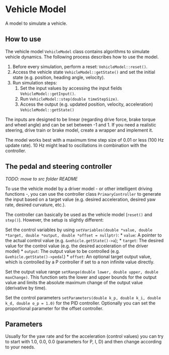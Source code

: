 # Vehicle Model

A model to simulate a vehicle. 

## How to use

The vehicle model `VehicleModel` class contains algorithms to simulate vehicle dynamics. The following process describes how to use the model.

1. Before every simulation, perform a reset: `VehicleModel::reset()`.
2. Access the vehicle state `VehicleModel::getState()` and set the initial state (e.g. position, heading angle, velocity).
3. Run simulation steps:
    1. Set the input values by accessing the input fields `VehicleModel::getInput()`.
    2. Run `VehicleModel::step(double timeStepSize)`.
    3. Access the output (e.g. updated position, velocity, acceleration) `VehicleModel::getState()`
    
The inputs are designed to be linear (regarding drive force, brake torque and wheel angle) and can be set between -1 and 1. If you need a realistic steering, drive train or brake model, create a wrapper and implement it.

The model works best with a maximum time step size of 0.01 or less (100 Hz update rate). 10 Hz might lead to oscillations in combination with the controller.

## The pedal and steering controller

_TODO: move to src folder README_

To use the vehicle model by a driver model - or other intelligent driving functions -, you can use the controller class `PrimaryController` to generate the input based on a target value (e.g. desired acceleration, desired yaw rate, desired curvature, etc.). 

The controller can basically be used as the vehicle model (`reset()` and `step()`). However, the setup is slightly different:

Set the control variables by using `setVariables(double *value, double *target, double *output, double *offset = nullptr)`: 
    * `value`: A pointer to the actual control value (e.g. `&vehicle.getState()->a`);
    * `target`: The desired value for the control value (e.g. the desired acceleration of the driver model)
    * `output`: The output value to be controlled (e.g. `&vehicle.getState()->pedal`)
    * `offset`: An optional target output value, which is controlled by a P controller if set to a non infinite value directly.
    
Set the output value range `setRange(double lower, double upper, double maxChange)`. This function sets the lower and upper bounds for the output value and limits the absolute maximum change of the output value (derivative by time).

Set the control parameters `setParameters(double k_p, double k_i, double k_d, double o_p = 1.0)` for the PID controller. Optionally you can set the proportional parameter for the offset controller.

## Parameters

Usually for the yaw rate and for the acceleration (control values) you can try to start with 1.0, 0.0, 0.0 (parameters for P, I, D) and then change according to your needs.



 